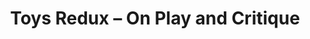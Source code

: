 ---
ee_id_show: '4244'
site: '1'
type: '5'
title: Toys Redux – On Play and Critique
url: toys-redux-on-play-and-critique
year: '2015'
venue: Migros Museum für Gegenwartskunst
state_country: Zurich
pitch: Group show. Re-staged my landscape piece on the 10 year anniversary of its
  first showing in my 2005 Migros show.
ps: ''
imgs: migros-museum-2015-05-install-1-database-SA.jpg
things: "[185] [2005-021-super-landscape-1] 2005-021 Super Landscape #1"
layout: shows
---